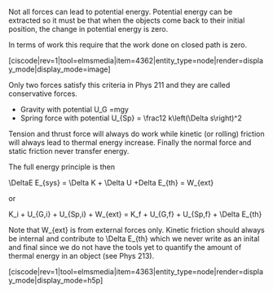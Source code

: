 Not all forces can lead to potential energy. Potential energy can be extracted so it must be that when the objects come back to their initial position, the change in potential energy is zero. 

In terms of work this require that the work done on closed path is zero. 

[ciscode|rev=1|tool=elmsmedia|item=4362|entity_type=node|render=display_mode|display_mode=image]

Only two forces satisfy this criteria in Phys 211 and they are called conservative forces. 

* Gravity with potential <lrn-math inline> U_G =mgy </lrn-math>
* Spring force with potential <lrn-math inline> U_{Sp} = \frac12 k\left(\Delta s\right)^2

Tension and thrust force will always do work while kinetic (or rolling) friction will always lead to thermal energy increase. Finally the normal force and static friction never transfer energy. 

The full energy principle is then

<lrn-math inline> \DeltaE E_{sys} = \Delta K + \Delta U +Delta E_{th} = W_{ext} </lrn-math>

or 

<lrn-math inline> K_i + U_{G,i} + U_{Sp,i} + W_{ext} = K_f + U_{G,f} + U_{Sp,f} + \Delta E_{th} </lrn-math>

<lrndesign-sidenote label="Instructor Note" icon="bookmark" bg-color="#c2e5f2">
Note that <lrn-math inline> W_{ext} </lrn-math> is from external forces only. Kinetic friction should always be internal and contribute to <lrn-math inline> \Delta E_{th} </lrn-math> which we never write as an inital and final since we do not have the tools yet to quantify the amount of thermal energy in an object (see Phys 213). 
</lrndesign-sidenote>


[ciscode|rev=1|tool=elmsmedia|item=4363|entity_type=node|render=display_mode|display_mode=h5p]